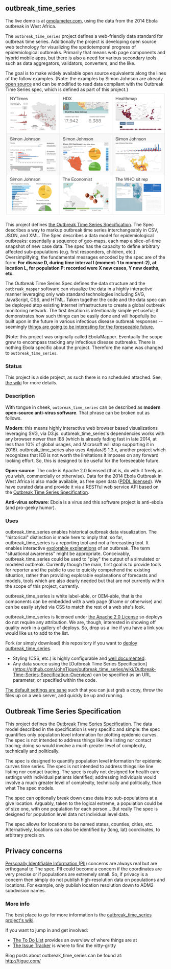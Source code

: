 ## outbreak_time_series
The live demo is at [omolumeter.com](http://omolumeter.com), using the data from the 2014 Ebola outbreak in West Africa.

The `outbreak_time_series` project defines a web-friendly data standard for outbreak time series. Additionally the project is developing open source web technology for visualizing the spatiotemporal progress of epidemiological outbreaks. Primarily that means web page components and hybrid mobile apps, but there is also a need for various secondary tools such as data aggregators, validators, converters, and the like. 

The goal is to make widely available open source equivalents along the lines of the follow examples. (Note: the examples by Simon Johnson are already [open source](https://github.com/SimonbJohnson/Ebola-Timeline-Map/blob/master/LICENSE) and can be modified to read data compliant with the Outbreak Time Series spec, which is defined as part of this project.)
<a href='https://github.com/JohnTigue/outbreak_time_series/wiki/Gallery-of-Ebola-Visualizations-Found-Across-the-Web'>![](https://raw.githubusercontent.com/JohnTigue/ebola-viz-twumbshots/gh-pages/not-golden-ratio/nine-up-vizes.png)</a>

This project defines [the Outbreak Time Series Specification](#outbreak_time_series_spec). The Spec describes a way to markup outbreak time series interchangeably in CSV, JSON, and XML. The Spec describes a data model for epidemiological outbreaks: essentially a sequence of geo-maps, each map a slice-of-time snapshot of new case data. The spec has the capacity to define arbitrary affected sub-populations (e.g. first responders, children, etc.). Oversimplifying, the fundamental messages encoded by the spec are of the form: **For disease D, during time interval I (moment-1 to moment-2), at location L, for population P: recorded were X new cases, Y new deaths, etc.**

The Outbreak Time Series Spec defines the data structure and the `outbreak_mapper` software can visualize the data in a highly interactive manner leveraging only web standard technologies including SVG, JavaScript, CSS, and HTML. Taken together the code and the data spec can be deployed atop existing Internet infrastructure to create a global outbreak monitoring network. The first iteration is intentionally simple yet useful; it demonstrates how such things can be easily done and will hopefully be built upon in the future in various infectious disease outbreak responses -- seemingly [things are going to be interesting for the foreseeable future.](http://bigstory.ap.org/article/db7d627eb16841f7b78909b035e96e6f/experts-it-was-busy-black-eye-year-disease-control)

(Note: this project was originally called EbolaMapper. Eventually the scope grew to encompass tracking any infectious disease outbreaks. There is nothing Ebola specific about the project. Therefore the name was changed to `outbreak_time_series`.

### Status
This project is a side project, as such there is no scheduled attached. See, [the wiki](https://github.com/JohnTigue/outbreak_time_series/wiki#status) for more details.

### Description
With tongue in cheek, `outbreak_time_series` can be described as **modern open-source anti-virus software**. That phrase can be broken out as follows.

**Modern**: this means highly interactive web browser based visualizations leveraging SVG, via D3.js. outbreak_time_series's dependencies works with any browser newer than IE8 (which is already fading fast in late 2014, at less than 10% of global usages, and Microsoft will stop supporting it in 2016). outbreak_time_series also uses AnjularJS 1.3.x, another project which recognizes that IE8 is not worth the limitations it imposes on any forward looking effort. So, this is designed to be useful for the foreseeable future.

**Open-source**: The code is Apache 2.0 licensed (that is, do with it freely as you wish, commercially or otherwise). Data for the 2014 Ebola Outbreak in West Africa is also made available, as free open data ([PDDL licensed](http://opendatacommons.org/licenses/pddl/)). We have curated data and provide it via a RESTful web service API based on the [Outbreak Time Series Specification](https://github.com/JohnTigue/outbreak_time_series/wiki/Outbreak-Time-Series-Specification-Overview).

**Anti-virus software**: Ebola is a virus and this software project is anti-ebola (and pro-geeky humor).

### Uses
outbreak_time_series enables historical outbreak data visualization. The "historical" distinction is made here to imply that, so far, outbreak_time_series is a reporting tool and not a forecasting tool. It enables interactive [explorable explanations](http://worrydream.com/ExplorableExplanations/) of an outbreak. The term "situational awareness" might be appropriate. Conceivably, outbreak_time_series could be used to "play" the output of a simulated or modeled outbreak. Currently though the main, first goal is to provide tools for reporter and the public to use to quickly comprehend the existing situation, rather than providing explorable explanations of forecasts and models, tools which are also dearly needed but that are not currently within the scope of this project, currently.

outbreak_time_series is white label-able, or OEM-able, that is the components can be embedded with a web page (iframe or otherwise) and can be easily styled via CSS to match the rest of a web site's look.

outbreak_time_series is licensed under [the Apache 2.0 License](http://www.apache.org/licenses/LICENSE-2.0.html) so deploys do not require any attribution. We are, though, interested in showing off quality work in a gallery of deploys. So, drop us a line if you have a link you would like us to add to the list.

Fork (or simply download) this repository if you want to [deploy outbreak_time_series](https://github.com/JohnTigue/outbreak_time_series/wiki/Deployment-HOWTO). 
- Styling (CSS, etc.) is highly configurable and [well documented](https://github.com/JohnTigue/outbreak_time_series/wiki/White-Label). 
- Any data source using the [Outbreak Time Series Specification] (https://github.com/JohnTigue/outbreak_time_series/wiki/Outbreak-Time-Series-Specification-Overview) can be specified as an URL parameter, or specified within the code.

[The default settings are sane](http://en.wikipedia.org/wiki/Convention_over_configuration) such that you can just grab a copy, throw the files up on a web server, and quickly be up and running.

## Outbreak Time Series Specification <a name='outbreak_time_series_spec'></a>
This project defines the [Outbreak Time Series Specification](https://github.com/JohnTigue/outbreak_time_series/wiki/Outbreak-Time-Series-Specification-Overview). The data model described in the specification is very specific and simple: the spec quantifies only population level information for plotting epidemic curves. The spec is not intended to address things like line listing nor contact tracing; doing so would involve a much greater level of 
complexity, technically and politically.

The spec is designed to quantify population level information for epidemic curves time series. 
The spec is not intended to address things like line listing nor contact tracing.
The spec is really not designed for health care settings with individual patients identified; 
addressing individuals would involve a much greater level of complexity, technically and politically, than what The spec models.

The spec can optionally break down case data into sub-populations at a give location.
Arguably, taken to the logical extreme, a population could be of size one, with one population for each person...
But really The spec is designed for population level data not individual level data. 

The spec allows for locations to be named states, counties, cities, etc.
Alternatively, locations can also be identified by (long, lat) coordinates, to arbitrary precision.

## Privacy concerns
[Personally Identifiable Information (PII)](http://en.wikipedia.org/wiki/Personally_identifiable_information) concerns are always real but are orthoganal to The spec. PII could become a concern if the coordinates are very precise or if populations are extremely small. So, if privacy is a concern then simply do not publish high-resolution data on populations and locations. For example, only publish location resolution down to ADM2 subdivision names.

### More info
The best place to go for more information is the [outbreak_time_series project's wiki](https://github.com/JohnTigue/outbreak_time_series/wiki).

If you want to jump in and get involved:  
- [The To Do List](https://github.com/JohnTigue/outbreak_time_series/wiki/To-Do-List) provides an overview of where things are at  
- [The Issue Tracker](https://github.com/JohnTigue/outbreak_time_series/issues) is where to find the nitty-gritty

Blog posts about outbreak_time_series can be found at:  
http://tigue.com/

